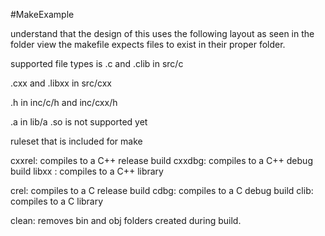 #MakeExample

understand that the design of this uses the following layout as seen in the folder view
the makefile expects files to exist in their proper folder.

supported file types is 
 .c and .clib in src/c
 
 .cxx and .libxx in src/cxx

 .h in inc/c/h and inc/cxx/h

 .a in lib/a
 .so is not supported yet

 

ruleset that is included for make

cxxrel: compiles to a C++ release build
cxxdbg: compiles to a C++ debug build
libxx : compiles to a C++ library

crel: compiles to a C release build
cdbg: compiles to a C debug build
clib: compiles to a C library

clean: removes bin and obj folders created during build.




